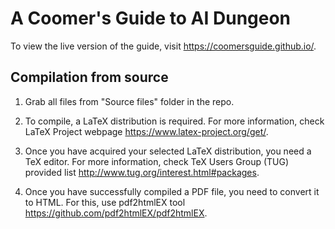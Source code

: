 # A Coomer's Guide to AI Dungeon

To view the live version of the guide, visit https://coomersguide.github.io/.

## Compilation from source

1. Grab all files from "Source files" folder in the repo.

2. To compile, a LaTeX distribution is required. For more information, check LaTeX Project webpage https://www.latex-project.org/get/.

3. Once you have acquired your selected LaTeX distribution, you need a TeX editor. For more information, check TeX Users Group (TUG) provided list http://www.tug.org/interest.html#packages.

4. Once you have successfully compiled a PDF file, you need to convert it to HTML. For this, use pdf2htmlEX tool https://github.com/pdf2htmlEX/pdf2htmlEX.
